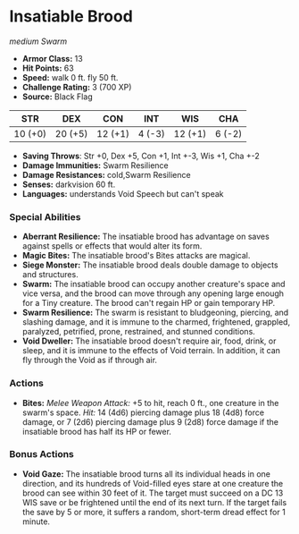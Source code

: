 # Insatiable Brood

*medium* *Swarm*

- **Armor Class:** 13
- **Hit Points:** 63 
- **Speed:** walk 0 ft. fly 50 ft.
- **Challenge Rating:** 3 (700 XP)
- **Source:** Black Flag

| STR | DEX | CON | INT | WIS | CHA |
| --- | --- | --- | --- | --- | --- |
| 10 (+0) | 20 (+5) | 12 (+1) | 4 (-3) | 12 (+1) | 6 (-2) |

- **Saving Throws**: Str +0, Dex +5, Con +1, Int +-3, Wis +1, Cha +-2
- **Damage Immunities:** Swarm Resilience
- **Damage Resistances:** cold,Swarm Resilience
- **Senses:** darkvision 60 ft.
- **Languages:** understands Void Speech but can't speak

### Special Abilities

- **Aberrant Resilience:** The insatiable brood has advantage on saves against spells or effects that would alter its form.
- **Magic Bites:** The insatiable brood's Bites attacks are magical.
- **Siege Monster:** The insatiable brood deals double damage to objects and structures.
- **Swarm:** The insatiable brood can occupy another creature's space and vice versa, and the brood can move through any opening large enough for a Tiny creature. The brood can't regain HP or gain temporary HP.
- **Swarm Resilience:** The swarm is resistant to bludgeoning, piercing, and slashing damage, and it is immune to the charmed, frightened, grappled, paralyzed, petrified, prone, restrained, and stunned conditions.
- **Void Dweller:** The insatiable brood doesn't require air, food, drink, or sleep, and it is immune to the effects of Void terrain. In addition, it can fly through the Void as if through air.

### Actions

- **Bites:** _Melee Weapon Attack:_ +5 to hit, reach 0 ft., one creature in the swarm's space. _Hit:_ 14 (4d6) piercing damage plus 18 (4d8) force damage, or 7 (2d6) piercing damage plus 9 (2d8) force damage if the insatiable brood has half its HP or fewer.

### Bonus Actions

- **Void Gaze:** The insatiable brood turns all its individual heads in one direction, and its hundreds of Void-filled eyes stare at one creature the brood can see within 30 feet of it. The target must succeed on a DC 13 WIS save or be frightened until the end of its next turn. If the target fails the save by 5 or more, it suffers a random, short-term dread effect for 1 minute.
